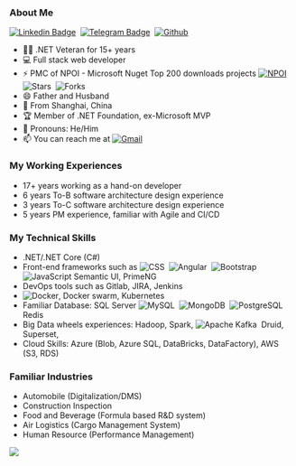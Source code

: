 ### About Me
[![Linkedin Badge](https://img.shields.io/badge/-tonyqus-blue?style=flat&logo=Linkedin&logoColor=white&link=https://www.linkedin.com/in/tonyqus/)](https://www.linkedin.com/in/tonyqus/)&nbsp;
[![Telegram Badge](https://img.shields.io/badge/-@cnnug-blue?style=flat&logo=telegram&logoColor=white&link=https://t.me/cnnug)](https://t.me/cnnug)&nbsp;
[![Github](https://img.shields.io/badge/-tonyqus-black?style=flat&labelColor=black&logo=github&logoColor=white)](https://gitstats.me/tonyqus)

- 👨‍💻 .NET Veteran for 15+ years
- 💻 Full stack web developer
- ⚡ PMC of NPOI - Microsoft Nuget Top 200 downloads projects [![NPOI](https://buildstats.info/nuget/NPOI)](https://www.nuget.org/packages/NPOI)&nbsp; <img alt="Stars" src="https://img.shields.io/github/stars/nissl-lab/npoi?style=flat-square&labelColor=343b41"/>&nbsp; <img alt="Forks" src="https://img.shields.io/github/forks/nissl-lab/npoi?style=flat-square&labelColor=343b41"/>
- 😄 Father and Husband
- 🌱 From Shanghai, China
- 🏆 Member of .NET Foundation, ex-Microsoft MVP
- 🤵 Pronouns: He/Him
- 📫 You can reach me at [![Gmail](https://img.shields.io/badge/-tonyqus@gmail.com-c14438?style=flat&logo=Gmail&logoColor=white)](mailto:tonyqus@gmail.com)

### My Working Experiences
- 17+ years working as a hand-on developer
- 6 years To-B software architecture design experience
- 3 years To-C software architecture design experience
- 5 years PM experience, familiar with Agile and CI/CD

### My Technical Skills
- .NET/.NET Core (C#)
- Front-end frameworks such as 
![CSS](https://img.shields.io/badge/-CSS-05122A?style=flat&logo=CSS3&logoColor=1572B6)&nbsp;
![Angular](https://img.shields.io/badge/-Angular-red?style=flat&logo=angular)&nbsp;
![Bootstrap](https://img.shields.io/badge/-Bootstrap-563D7C?style=flat&logo=bootstrap)&nbsp;
![JavaScript](https://img.shields.io/badge/-JavaScript-black?style=flat&logo=javascript) Semantic UI, PrimeNG
- DevOps tools such as Gitlab, JIRA, Jenkins
- ![Docker](https://img.shields.io/badge/-Docker-black?style=flat&logo=docker), Docker swarm, Kubernetes
- Familiar Database: SQL Server ![MySQL](https://img.shields.io/badge/-MySQL-black?style=flat&logo=mysql)&nbsp;
![MongoDB](https://img.shields.io/badge/-MongoDB-FCA121?style=flat&logo=mongodb)&nbsp;
![PostgreSQL](https://img.shields.io/badge/-PostgreSQL-05122A?style=flat&logo=postgresql&logoColor=336791)&nbsp; Redis
- Big Data wheels experiences: Hadoop, Spark, ![Apache Kafka](https://img.shields.io/badge/-Apache%20Kafka-05122A?style=flat&logo=apache-kafka&logoColor=231F20)&nbsp; Druid, Superset,
- Cloud Skills: Azure (Blob, Azure SQL, DataBricks, DataFactory), AWS (S3, RDS)

### Familiar Industries
- Automobile (Digitalization/DMS)
- Construction Inspection
- Food and Beverage (Formula based R&D system)
- Air Logistics (Cargo Management System)
- Human Resource (Performance Management)

![](https://komarev.com/ghpvc/?username=tonyqus&color=blue&style=flat-square&label=Visit+Stats)

